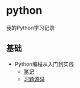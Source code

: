 # python

我的Python学习记录
## 基础
- Python编程从入门到实践
    - [笔记](https://github.com/JayChenFE/python/tree/master/fundamental/python_crash_course/doc)
    - [习题源码](https://github.com/JayChenFE/python/tree/master/fundamental/python_crash_course/exercise)